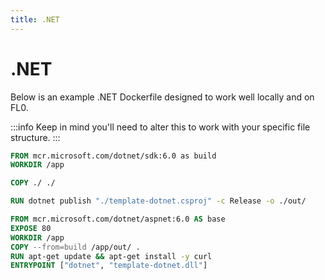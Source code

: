 ```yaml
---
title: .NET
---
```


# .NET

Below is an example .NET Dockerfile designed to work well locally and on FL0.

:::info
Keep in mind you'll need to alter this to work with your specific file structure.
:::

```dockerfile title=/Dockerfile
FROM mcr.microsoft.com/dotnet/sdk:6.0 as build
WORKDIR /app

COPY ./ ./

RUN dotnet publish "./template-dotnet.csproj" -c Release -o ./out/

FROM mcr.microsoft.com/dotnet/aspnet:6.0 AS base
EXPOSE 80
WORKDIR /app
COPY --from=build /app/out/ .
RUN apt-get update && apt-get install -y curl
ENTRYPOINT ["dotnet", "template-dotnet.dll"]
```
